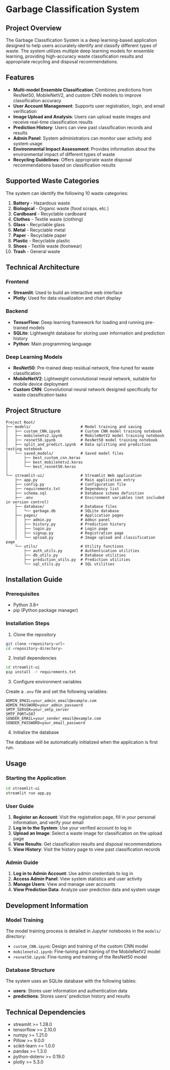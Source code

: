 # Garbage Classification System

## Project Overview

The Garbage Classification System is a deep learning-based application designed to help users accurately identify and classify different types of waste. The system utilizes multiple deep learning models for ensemble learning, providing high-accuracy waste classification results and appropriate recycling and disposal recommendations.

## Features

- **Multi-model Ensemble Classification**: Combines predictions from ResNet50, MobileNetV2, and custom CNN models to improve classification accuracy
- **User Account Management**: Supports user registration, login, and email verification
- **Image Upload and Analysis**: Users can upload waste images and receive real-time classification results
- **Prediction History**: Users can view past classification records and results
- **Admin Panel**: System administrators can monitor user activity and system usage
- **Environmental Impact Assessment**: Provides information about the environmental impact of different types of waste
- **Recycling Guidelines**: Offers appropriate waste disposal recommendations based on classification results

## Supported Waste Categories

The system can identify the following 10 waste categories:

1. **Battery** - Hazardous waste
2. **Biological** - Organic waste (food scraps, etc.)
3. **Cardboard** - Recyclable cardboard
4. **Clothes** - Textile waste (clothing)
5. **Glass** - Recyclable glass
6. **Metal** - Recyclable metal
7. **Paper** - Recyclable paper
8. **Plastic** - Recyclable plastic
9. **Shoes** - Textile waste (footwear)
10. **Trash** - General waste

## Technical Architecture

### Frontend

- **Streamlit**: Used to build an interactive web interface
- **Plotly**: Used for data visualization and chart display

### Backend

- **TensorFlow**: Deep learning framework for loading and running pre-trained models
- **SQLite**: Lightweight database for storing user information and prediction history
- **Python**: Main programming language

### Deep Learning Models

- **ResNet50**: Pre-trained deep residual network, fine-tuned for waste classification
- **MobileNetV2**: Lightweight convolutional neural network, suitable for mobile device deployment
- **Custom CNN**: Convolutional neural network designed specifically for waste classification tasks

## Project Structure

```
Project Root/
├── models/                      # Model training and saving
│   ├── custom_CNN.ipynb         # Custom CNN model training notebook
│   ├── mobilenetv2.ipynb        # MobileNetV2 model training notebook
│   ├── resnet50.ipynb           # ResNet50 model training notebook
│   ├── split_and_predict.ipynb  # Data splitting and prediction testing notebook
│   └── saved_models/            # Saved model files
│       ├── best_custom_cnn.keras
│       ├── best_mobilenetv2.keras
│       └── best_resnet50.keras
│
└── streamlit-ui/                # Streamlit Web application
    ├── app.py                   # Main application entry
    ├── config.py                # Configuration file
    ├── requirements.txt         # Dependency list
    ├── schema.sql               # Database schema definition
    ├── .env                     # Environment variables (not included in version control)
    ├── database/                # Database files
    │   └── garbage.db           # SQLite database
    ├── pages/                   # Application pages
    │   ├── admin.py             # Admin panel
    │   ├── history.py           # Prediction history
    │   ├── login.py             # Login page
    │   ├── signup.py            # Registration page
    │   └── upload.py            # Image upload and classification page
    └── utils/                   # Utility functions
        ├── auth_utils.py        # Authentication utilities
        ├── db_utils.py          # Database utilities
        ├── prediction_utils.py  # Prediction utilities
        └── sql_utils.py         # SQL utilities
```

## Installation Guide

### Prerequisites

- Python 3.8+
- pip (Python package manager)

### Installation Steps

1. Clone the repository

```bash
git clone <repository-url>
cd <repository-directory>
```

2. Install dependencies

```bash
cd streamlit-ui
pip install -r requirements.txt
```

3. Configure environment variables

Create a `.env` file and set the following variables:

```
ADMIN_EMAIL=your_admin_email@example.com
ADMIN_PASSWORD=your_admin_password
SMTP_SERVER=your_smtp_server
SMTP_PORT=587
SENDER_EMAIL=your_sender_email@example.com
SENDER_PASSWORD=your_email_password
```

4. Initialize the database

The database will be automatically initialized when the application is first run.

## Usage

### Starting the Application

```bash
cd streamlit-ui
streamlit run app.py
```

### User Guide

1. **Register an Account**: Visit the registration page, fill in your personal information, and verify your email
2. **Log in to the System**: Use your verified account to log in
3. **Upload an Image**: Select a waste image for classification on the upload page
4. **View Results**: Get classification results and disposal recommendations
5. **View History**: Visit the history page to view past classification records

### Admin Guide

1. **Log in to Admin Account**: Use admin credentials to log in
2. **Access Admin Panel**: View system statistics and user activity
3. **Manage Users**: View and manage user accounts
4. **View Prediction Data**: Analyze user prediction data and system usage

## Development Information

### Model Training

The model training process is detailed in Jupyter notebooks in the `models/` directory:

- `custom_CNN.ipynb`: Design and training of the custom CNN model
- `mobilenetv2.ipynb`: Fine-tuning and training of the MobileNetV2 model
- `resnet50.ipynb`: Fine-tuning and training of the ResNet50 model

### Database Structure

The system uses an SQLite database with the following tables:

- **users**: Stores user information and authentication data
- **predictions**: Stores users' prediction history and results

## Technical Dependencies

- streamlit >= 1.28.0
- tensorflow >= 2.10.0
- numpy >= 1.21.0
- Pillow >= 9.0.0
- scikit-learn >= 1.0.0
- pandas >= 1.3.0
- python-dotenv >= 0.19.0
- plotly >= 5.3.0